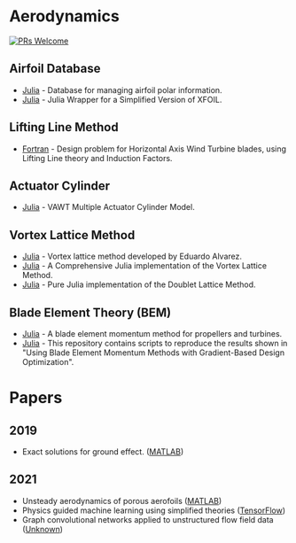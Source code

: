 # Aerodynamics

[![PRs Welcome](https://img.shields.io/badge/PRs-welcome-brightgreen.svg?style=flat-square)](http://makeapullrequest.com)



## Airfoil Database
* [Julia](https://github.com/byuflowlab/AirfoilDatabase.jl) - Database for managing airfoil polar information.
* [Julia](https://github.com/byuflowlab/Xfoil.jl) - Julia Wrapper for a Simplified Version of XFOIL.

## Lifting Line Method
* [Fortran](https://github.com/ogniandantchev/llopt-hawt) - Design problem for Horizontal Axis Wind Turbine blades, using Lifting Line theory and Induction Factors.


## Actuator Cylinder
* [Julia](https://github.com/byuflowlab/vawt-ac) - VAWT Multiple Actuator Cylinder Model.


## Vortex Lattice Method
* [Julia](https://github.com/byuflowlab/FLOWVLM) - Vortex lattice method developed by Eduardo Alvarez.
* [Julia](https://github.com/byuflowlab/VLM.jl) - A Comprehensive Julia implementation of the Vortex Lattice Method.
* [Julia](https://github.com/byuflowlab/DLM.jl) - Pure Julia implementation of the Doublet Lattice Method.


## Blade Element Theory (BEM)
* [Julia](https://github.com/byuflowlab/CCBlade.jl) - A blade element momentum method for propellers and turbines.
* [Julia](https://github.com/byuflowlab/ning2020-bem) - This repository contains scripts to reproduce the results shown in "Using Blade Element Momentum Methods with Gradient-Based Design Optimization".



# Papers

## 2019
* Exact solutions for ground effect. ([MATLAB](https://github.com/baddoo/ground-effect))

## 2021
* Unsteady aerodynamics of porous aerofoils ([MATLAB](https://github.com/baddoo/unsteady-porous-aerofoils))
* Physics guided machine learning using simplified theories ([TensorFlow](https://github.com/surajp92/PGML))
* Graph convolutional networks applied to unstructured flow field data ([Unknown](https://github.com/BaratiLab/Airfoil-GCNN))

